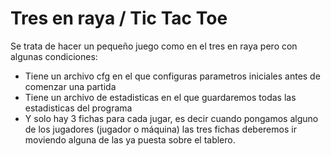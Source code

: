# Tres en raya / Tic Tac Toe
Se trata de hacer un pequeño juego como en el tres en raya pero con algunas condiciones:
- Tiene un archivo cfg en el que configuras parametros iniciales antes de comenzar una partida
- Tiene un archivo de estadisticas en el que guardaremos todas las estadisticas del programa
- Y solo hay 3 fichas para cada jugar, es decir cuando pongamos alguno de los jugadores (jugador o máquina) las tres fichas deberemos ir moviendo alguna de las ya puesta sobre el tablero.
